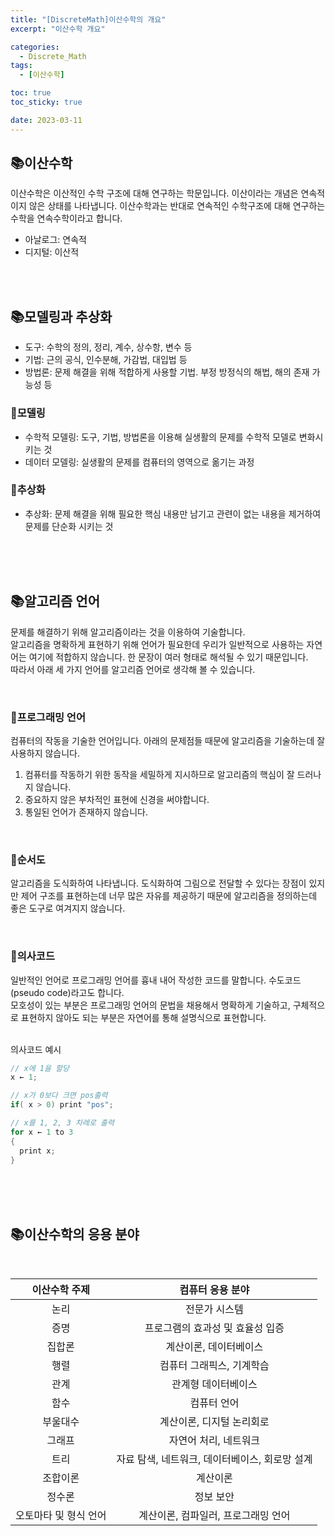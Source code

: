 ```yaml
---
title: "[DiscreteMath]이산수학의 개요"
excerpt: "이산수학 개요"

categories:
  - Discrete_Math
tags:
  - [이산수학]

toc: true
toc_sticky: true

date: 2023-03-11
---
```


## 📚이산수학
이산수학은 이산적인 수학 구조에 대해 연구하는 학문입니다. 이산이라는 개념은 연속적이지 않은 상태를 나타냅니다. 이산수학과는 반대로 연속적인 수학구조에 대해 연구하는 수학을 연속수학이라고 합니다.
<br>

* 아날로그: 연속적
* 디지털: 이산적

<br><br>

## 📚모델링과 추상화
* 도구: 수학의 정의, 정리, 계수, 상수항, 변수 등
* 기법: 근의 공식, 인수분해, 가감법, 대입법 등
* 방법론: 문제 해결을 위해 적합하게 사용할 기법. 부정 방정식의 해법, 해의 존재 가능성 등

### 📄모델링
* 수학적 모델링: 도구, 기법, 방법론을 이용해 실생활의 문제를 수학적 모델로 변화시키는 것
* 데이터 모델링: 실생활의 문제를 컴퓨터의 영역으로 옮기는 과정

### 📄추상화
* 추상화: 문제 해결을 위해 필요한 핵심 내용만 남기고 관련이 없는 내용을 제거하여 문제를 단순화 시키는 것

<br><br><br>

## 📚알고리즘 언어
문제를 해결하기 위해 알고리즘이라는 것을 이용하여 기술합니다.
<br>
알고리즘을 명확하게 표현하기 위해 언어가 필요한데 우리가 일반적으로 사용하는 자연어는 여기에 적합하지 않습니다. 한 문장이 여러 형태로 해석될 수 있기 때문입니다.
<br>
따라서 아래 세 가지 언어를 알고리즘 언어로 생각해 볼 수 있습니다.

<br>

### 📄프로그래밍 언어
컴퓨터의 작동을 기술한 언어입니다. 아래의 문제점들 때문에 알고리즘을 기술하는데 잘 사용하지 않습니다.
<br>

  1. 컴퓨터를 작동하기 위한 동작을 세밀하게 지시하므로 알고리즘의 핵심이 잘 드러나지 않습니다.
  2. 중요하지 않은 부차적인 표현에 신경을 써야합니다.
  3. 통일된 언어가 존재하지 않습니다.

<br>

### 📄순서도
알고리즘을 도식화하여 나타냅니다. 도식화하여 그림으로 전달할 수 있다는 장점이 있지만 제어 구조를 표현하는데 너무 많은 자유를 제공하기 때문에 알고리즘을 정의하는데 좋은 도구로 여겨지지 않습니다.

<br>

### 📄의사코드
일반적인 언어로 프로그래밍 언어를 흉내 내어 작성한 코드를 말합니다. 수도코드(pseudo code)라고도 합니다.
<br>
모호성이 있는 부분은 프로그래밍 언어의 문법을 채용해서 명확하게 기술하고, 구체적으로 표현하지 않아도 되는 부분은 자연어를 통해 설명식으로 표현합니다.
<br><br>

의사코드 예시
~~~c
// x에 1을 할당
x ← 1;

// x가 0보다 크면 pos출력
if( x > 0) print "pos";

// x를 1, 2, 3 차례로 출력
for x ← 1 to 3
{
  print x;
}
~~~

<br><br><br>

## 📚이산수학의 응용 분야
<br>

| 이산수학 주제 | 컴퓨터 응용 분야 |
| :---: | :---: |
| 논리 | 전문가 시스템 |
| 증명 | 프로그램의 효과성 및 효율성 입증 |
| 집합론 | 계산이론, 데이터베이스 |
| 행렬 | 컴퓨터 그래픽스, 기계학습 |
| 관계 | 관계형 데이터베이스 |
| 함수 | 컴퓨터 언어 |
| 부울대수 | 계산이론, 디지털 논리회로 |
| 그래프 | 자연어 처리, 네트워크 |
| 트리 | 자료 탐색, 네트워크, 데이터베이스, 회로망 설계 |
| 조합이론 | 계산이론 |
| 정수론 | 정보 보안 |
| 오토마타 및 형식 언어 | 계산이론, 컴파일러, 프로그래밍 언어 |

<br>